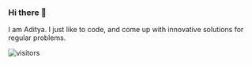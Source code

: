 ### Hi there 👋

I am Aditya. I just like to code, and come up with innovative solutions for regular problems.

<!--START_SECTION:waka-->
<!--END_SECTION:waka-->

![visitors](https://visitor-badge.glitch.me/badge?page_id=BrainBuzzer.visitor-badge&left_color=green&right_color=red)
